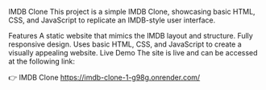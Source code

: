 IMDB Clone
This project is a simple IMDB Clone, showcasing basic HTML, CSS, and JavaScript to replicate an IMDB-style user interface.

Features
A static website that mimics the IMDB layout and structure.
Fully responsive design.
Uses basic HTML, CSS, and JavaScript to create a visually appealing website.
Live Demo
The site is live and can be accessed at the following link:

👉 IMDB Clone https://imdb-clone-1-g98g.onrender.com/
